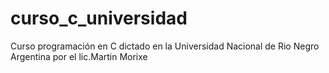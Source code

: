 # curso_c_universidad
Curso programación en C dictado en la Universidad Nacional de Rio Negro Argentina por el lic.Martin Morixe
